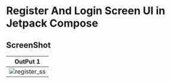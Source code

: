 # Register And Login Screen UI in Jetpack Compose

## ScreenShot

| OutPut 1      |
|------------|
|![register_ss](https://github.com/Singh-Anshu/LoginPage_Compose/assets/83568913/f15e7a3f-d714-4ad9-ad30-ede0ea58df1a)
